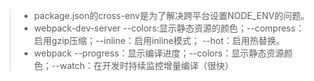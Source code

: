 >* package.json的cross-env是为了解决跨平台设置NODE_ENV的问题。
>* webpack-dev-server --colors:显示静态资源的颜色；--compress：启用gzip压缩；--inline：启用inline模式；
--hot：启用热替换。
>* webpack --progress：显示编译进度；--colors：显示静态资源颜色；--watch：在开发时持续监控增量编译（很快）